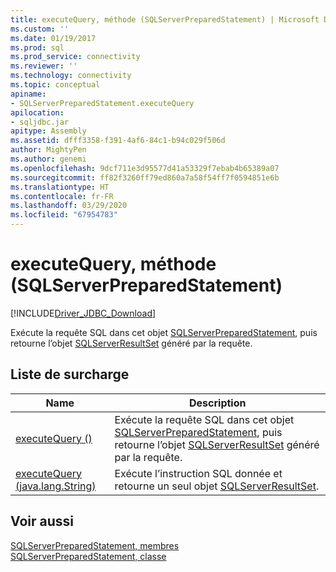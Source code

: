 ```yaml
---
title: executeQuery, méthode (SQLServerPreparedStatement) | Microsoft Docs
ms.custom: ''
ms.date: 01/19/2017
ms.prod: sql
ms.prod_service: connectivity
ms.reviewer: ''
ms.technology: connectivity
ms.topic: conceptual
apiname:
- SQLServerPreparedStatement.executeQuery
apilocation:
- sqljdbc.jar
apitype: Assembly
ms.assetid: dfff3358-f391-4af6-84c1-b94c029f506d
author: MightyPen
ms.author: genemi
ms.openlocfilehash: 9dcf711e3d95577d41a53329f7ebab4b65389a07
ms.sourcegitcommit: ff82f3260ff79ed860a7a58f54ff7f0594851e6b
ms.translationtype: HT
ms.contentlocale: fr-FR
ms.lasthandoff: 03/29/2020
ms.locfileid: "67954783"
---
```

# <a name="executequery-method-sqlserverpreparedstatement"></a>executeQuery, méthode (SQLServerPreparedStatement)
[!INCLUDE[Driver_JDBC_Download](../../../includes/driver_jdbc_download.md)]

  Exécute la requête SQL dans cet objet [SQLServerPreparedStatement](../../../connect/jdbc/reference/sqlserverpreparedstatement-class.md), puis retourne l’objet [SQLServerResultSet](../../../connect/jdbc/reference/sqlserverresultset-class.md) généré par la requête.  
  
## <a name="overload-list"></a>Liste de surcharge  
  
|Name|Description|  
|----------|-----------------|  
|[executeQuery ()](../../../connect/jdbc/reference/executequery-method.md)|Exécute la requête SQL dans cet objet [SQLServerPreparedStatement](../../../connect/jdbc/reference/sqlserverpreparedstatement-class.md), puis retourne l’objet [SQLServerResultSet](../../../connect/jdbc/reference/sqlserverresultset-class.md) généré par la requête.|  
|[executeQuery (java.lang.String)](../../../connect/jdbc/reference/executequery-method-java-lang-string.md)|Exécute l’instruction SQL donnée et retourne un seul objet [SQLServerResultSet](../../../connect/jdbc/reference/sqlserverresultset-class.md).|  
  
## <a name="see-also"></a>Voir aussi  
 [SQLServerPreparedStatement, membres](../../../connect/jdbc/reference/sqlserverpreparedstatement-members.md)   
 [SQLServerPreparedStatement, classe](../../../connect/jdbc/reference/sqlserverpreparedstatement-class.md)  
  
  
